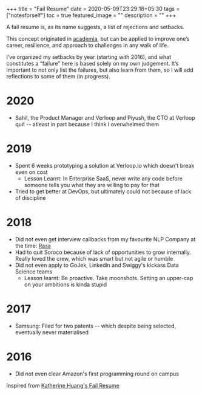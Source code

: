 +++
title =  "Fail Resume"
date = 2020-05-09T23:29:18+05:30
tags = ["notesforself"]
toc = true
featured_image = ""
description = ""
+++

A fail resume is, as its name suggests, a list of rejections and setbacks.

This concept originated in [academia](https://www.nytimes.com/2019/02/03/smarter-living/failure-resume.html), but can be applied to improve one’s career, resilience, and approach to challenges in any walk of life.

I’ve organized my setbacks by year (starting with 2016), and what constitutes a “failure” here is based solely on my own judgement. 
It’s important to not only list the failures, but also learn from them, so I will add reflections to some of them (in progress). 

# 2020
- Sahil, the Product Manager and Verloop and Piyush, the CTO at Verloop quit -- atleast in part because I think I overwhelmed them

# 2019
- Spent 6 weeks prototyping a solution at Verloop.io which doesn't break even on cost
  - Lesson Learnt: In Enterprise SaaS, never write any code before someone tells you what they are willing to pay for that
- Tried to get better at DevOps, but ultimately could not because of lack of discipline

# 2018
- Did not even get interview callbacks from my favourite NLP Company at the time: [Rasa](https://rasa.com/)
- Had to quit Soroco because of lack of opportunities to grow internally. Really loved the crew, which was smart but not agile or humble
- Did not even apply to GoJek, Linkedin and Swiggy's kickass Data Science teams
  - Lesson learnt: Be proactive. Take moonshots. Setting an upper-cap on your ambitions is kinda stupid

# 2017
- Samsung: Filed for two patents -- which despite being selected, eventually never materialised

# 2016
- Did not even clear Amazon's first programming round on campus

Inspired from [Katherine Huang's Fail Resume](https://katmh.com/fail/)